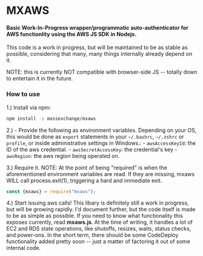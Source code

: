 #     MXAWS
#### Basic Work-In-Progress wrapper/programmatic auto-authenticator for AWS functionlity using the AWS JS SDK in Nodejs.

This code is a work in progress, but will be maintained to be as stable as possible, considering that many, many things internally already depend on it.

NOTE: this is currently NOT compatible with browser-side JS -- totally down to entertain it in the future.

### How to use

1.) Install via npm:
```bash
npm install -s massexchange/mxaws
```

2.) - Provide the following as environment variables. Depending on your OS, this would be done as `export` statements in your `~/.bashrc`, `~/.zshrc` or `profile`, or inside administrative settings in Windows.:
    - `awsAccessKeyId`: the ID of the aws credential.
    - `awsSecretAccessKey`: the credential's key
    - `awsRegion`: the aws region being operated on.

3.) Require it. NOTE: At the point of being "required" is when the aforementioned environment variables are read. If they are missing, mxaws WILL call process.exit(1), triggering a hard and immediate exit.

```js
const {mxaws} = require("mxaws");
```

4.) Start issuing aws calls! This libary is definitely still a work in progress, but will be growing rapidly. I'd document further, but the code itself is made to be as simple as possible. If you need to know what functionality this exposes currently, read **mxaws.js**. At the time of writing, it handles a lot of EC2 and RDS state operations, like shutoffs, resizes, waits, status checks, and power-ons. In the short term, there should be some CodeDeploy functionality added pretty soon -- just a matter of factoring it out of some internal code.
